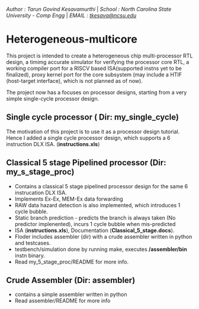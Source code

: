 *Author : Tarun Govind Kesavamurthi* |
*School : North Carolina State University - Comp Engg* |
*EMAIL  : tkesava@ncsu.edu*

# Heterogeneous-multicore
This project is intended to create a heterogeneous chip multi-processor RTL design, a timimg accurate simulator for verifying the processor core RTL, a working compiler port for a RISCV based ISA(supported instns yet to be finalized), proxy kernel port for the core subsystem (may include a HTIF (host-target interface), which is not planned as of now).

The project now has a focuses on processor designs, starting from a very simple single-cycle processor design.

## Single cycle processor ( Dir: my_single_cycle)
The motivation of this project is to use it as a processor design tutorial. Hence I added a single cycle processor design, which supports a 6 instruction DLX ISA. (**instructions.xls**)

## Classical 5 stage Pipelined processor (Dir: my_s_stage_proc)
* Contains a classical 5 stage pipelined processor design for the same 6 instrucation DLX ISA.
* Implements Ex-Ex, MEM-Ex data forwarding
* RAW data hazard detection is also implemented, which introduces 1 cycle bubble.
* Static branch prediction - predicts the branch is always taken (No predictor implenented), incurs 1 cycle bubble when mis-predicted
* ISA (**instructions.xls**), Documentation (**Classical_5_stage.docs**).
* Floder includes assembler (dir) with a crude assembler written in python and testcases.
* testbench/simulation done by running make, executes **/assembler/bin** instn binary.
* Read my_5_stage_proc/README for more info.

## Crude Assembler (Dir: assembler)
* contains a simple assembler written in python
* Read assembler/README for more info
